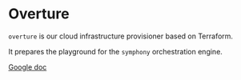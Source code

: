 # Overture

`overture` is our cloud infrastructure provisioner based on Terraform.

It prepares the playground for the `symphony` orchestration engine. 

[Google doc](https://goo.gl/hbfbrC)

